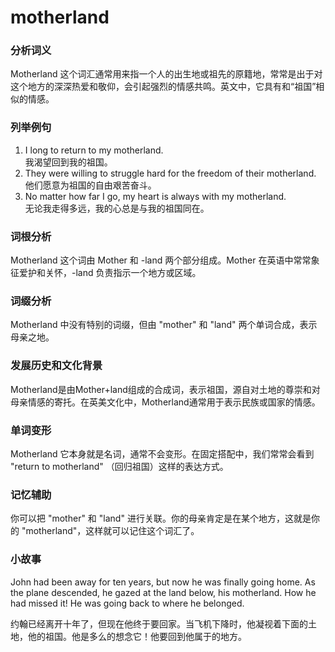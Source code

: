 # motherland

### 分析词义

  

Motherland 这个词汇通常用来指一个人的出生地或祖先的原籍地，常常是出于对这个地方的深深热爱和敬仰，会引起强烈的情感共鸣。英文中，它具有和“祖国”相似的情感。

  

### 列举例句

  

1.  I long to return to my motherland.  
    我渴望回到我的祖国。
2.  They were willing to struggle hard for the freedom of their motherland.  
    他们愿意为祖国的自由艰苦奋斗。
3.  No matter how far I go, my heart is always with my motherland.  
    无论我走得多远，我的心总是与我的祖国同在。

  

### 词根分析

  

Motherland 这个词由 Mother 和 -land 两个部分组成。Mother 在英语中常常象征爱护和关怀，-land 负责指示一个地方或区域。

  

### 词缀分析

  

Motherland 中没有特别的词缀，但由 "mother" 和 "land" 两个单词合成，表示母亲之地。

  

### 发展历史和文化背景

  

Motherland是由Mother+land组成的合成词，表示祖国，源自对土地的尊崇和对母亲情感的寄托。在英美文化中，Motherland通常用于表示民族或国家的情感。

  

### 单词变形

  

Motherland 它本身就是名词，通常不会变形。在固定搭配中，我们常常会看到 "return to motherland" （回归祖国）这样的表达方式。

  

### 记忆辅助

  

你可以把 "mother" 和 "land" 进行关联。你的母亲肯定是在某个地方，这就是你的 "motherland"，这样就可以记住这个词汇了。

  

### 小故事

  

John had been away for ten years, but now he was finally going home. As the plane descended, he gazed at the land below, his motherland. How he had missed it! He was going back to where he belonged.

  

约翰已经离开十年了，但现在他终于要回家。当飞机下降时，他凝视着下面的土地，他的祖国。他是多么的想念它！他要回到他属于的地方。
